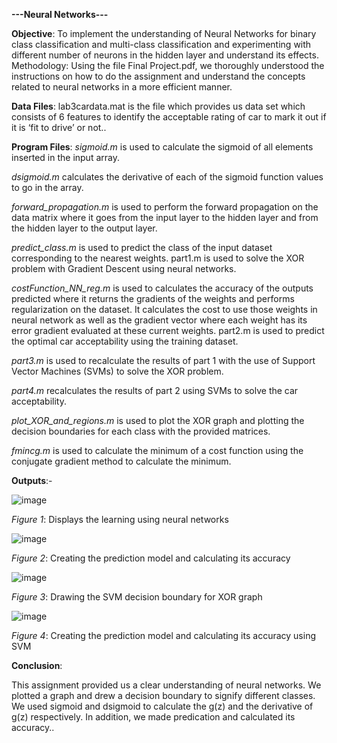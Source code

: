 **---Neural Networks---**

**Objective**: 
To implement the understanding of Neural Networks for binary class classification and multi-class classification and experimenting with different number of neurons in the hidden layer and understand its effects. 
Methodology: Using the file Final Project.pdf, we thoroughly understood the instructions on how to do the assignment and understand the concepts related to neural networks in a more efficient manner.

**Data Files**: 
lab3cardata.mat is the file which provides us data set which consists of 6 features to identify the acceptable rating of car to mark it out if it is ‘fit to drive’ or not..

**Program Files**: 
*sigmoid.m* is used to calculate the sigmoid of all elements inserted in the input array.

*dsigmoid.m* calculates the derivative of each of the sigmoid function values to go in the array. 

*forward_propagation.m* is used to perform the forward propagation on the data matrix where it goes from the input layer to the hidden layer and from the hidden layer to the output layer.  

*predict_class.m* is used to predict the class of the input dataset corresponding to the nearest weights. part1.m is used to solve the XOR problem with Gradient Descent using neural networks. 

*costFunction_NN_reg.m* is used to calculates the accuracy of the outputs predicted where it returns the gradients of the weights and performs regularization on the dataset. It calculates the cost to use those weights in neural network as well as the gradient vector where each weight has its error gradient evaluated at these current weights.  part2.m is used to predict the optimal car acceptability using the training dataset. 

*part3.m* is used to recalculate the results of part 1 with the use of Support Vector Machines (SVMs) to solve the XOR problem. 

*part4.m* recalculates the results of part 2 using SVMs to solve the car acceptability. 

*plot_XOR_and_regions.m* is used to plot the XOR graph and plotting the decision boundaries for each class with the provided matrices. 

*fmincg.m* is used to calculate the minimum of a cost function using the conjugate gradient method to calculate the minimum. 
 
**Outputs**:-


![image](https://github.com/user-attachments/assets/ae31c3de-ada9-4c41-8d7f-9652ae1231d6)

*Figure 1*: Displays the learning using neural networks 


![image](https://github.com/user-attachments/assets/9e6d0bb1-f017-48b9-bbe5-d5d1298321ff)

*Figure 2*: Creating the prediction model and calculating its accuracy 



![image](https://github.com/user-attachments/assets/d14835ea-950d-4806-81e4-3b7f40b1cae7)

*Figure 3*: Drawing the SVM decision boundary for XOR graph


![image](https://github.com/user-attachments/assets/97197505-95c4-43f1-a8f0-2775b5ed982e)

*Figure 4*: Creating the prediction model and calculating its accuracy using SVM 

**Conclusion**: 

This assignment provided us a clear understanding of neural networks. We plotted a graph and drew a decision boundary to signify different classes. We used sigmoid and dsigmoid to calculate the g(z) and the derivative of g(z) respectively. In addition, we made predication and calculated its accuracy..




